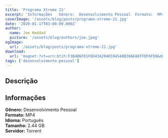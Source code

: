 ```yaml
---
title: 'Programa Xtreme 21'
excerpt: 'Informações   Gênero:  Desenvolvimento Pessoal  Formato:  MP4  Idioma:  Português  Tamanho:  2.44 GB  Servidor:  Torrent'
coverImage: '/assets/blog/posts/programa-xtreme-21.jpg'
date: '2020-01-17T03:00:00.000Z'
author:
  name: Joe Haddad
  picture: '/assets/blog/authors/joe.jpeg'
ogImage:
  url: '/assets/blog/posts/programa-xtreme-21.jpg'
download:
  url: 'magnet:?xt=urn:btih:F3B4B6F01F6D43A2046594540B30AEAEFFDF6FD8&dn=Xtreme%2021&tr=udp%3a%2f%2ftracker.openbittorrent.com%3a1337%2fannounce&tr=udp%3a%2f%2ftracker.opentrackr.org%3a1337%2fannounce'
tags: ['desenvolvimento-pessoal']
---
```

<h2>Descrição</h2>
<h2>Informações</h2><p><strong>Gênero:</strong> Desenvolvimento Pessoal<br/><strong>Formato: </strong>MP4<br/><strong>Idioma: </strong>Português<br/><strong>Tamanho: </strong>2.44 GB<br/><strong>Servidor:</strong> Torrent </p>